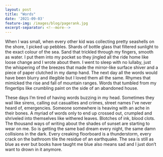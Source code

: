 ```yaml
---
layout: post
title: "Words"
date: '2021-09-03'
feature-img: /images/blog/pagerank.jpg
excerpt-separator: <!--more-->
---
```

When I was small, when every other kid was collecting pretty seashells on the shore, I picked up pebbles. Shards of bottle glass that filtered sunlight to the exact colour of the sea. Sand that trickled through my fingers, smooth as water. I put them into my pocket so they jingled all the ride home like loose change and I wrote about them. I went to sleep with no lullaby, just the whispering of the breezes that made the mirror-like surface shiver and a piece of paper clutched in my damp hand. The next day all the words would have been blurry and illegible but I loved them all the same. Rhymes that mimicked the rise and fall of mountain ranges. Words that tumbled from my fingertips like crumbling paint on the side of an abandoned house.

These days I’m tired of having words buzzing in my head. Sometimes they wail like sirens, calling out casualties and crimes, street names I’ve never heard of, emergencies. Someone somewhere is heaving with an ache in their bones. A myriad of words only to end up crossed out, crumpled and shriveled into themselves like withered leaves. Blotches of ink, blood clots. The thousand ways of writing about the shades of sunset are starting to wear on me. So is getting the same bad dream every night, the same damn collisions in the dark. Every creaking floorboard is a thunderstorm, every crack on the bathroom tile the residue of an earthquake. The sea is still as blue as ever but books have taught me blue also means sad and I just don’t want to drown in it anymore.
